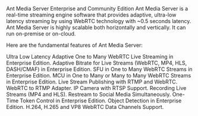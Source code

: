 Ant Media Server Enterprise and Community Edition
Ant Media Server is a real-time streaming engine software that provides adaptive, ultra-low latency streaming by using WebRTC technology with ~0.5 seconds latency. Ant Media Server is highly scalable both horizontally and vertically. It can run on-premise or on-cloud.

Here are the fundamental features of Ant Media Server:

Ultra Low Latency Adaptive One to Many WebRTC Live Streaming in Enterprise Edition.
Adaptive Bitrate for Live Streams (WebRTC, MP4, HLS, DASH/CMAF) in Enterprise Edition.
SFU in One to Many WebRTC Streams in Enterprise Edition.
MCU in One to Many or Many to Many WebRTC Streams in Enterprise Edition.
Live Stream Publishing with RTMP and WebRTC.
WebRTC to RTMP Adapter.
IP Camera with RTSP Support.
Recording Live Streams (MP4 and HLS).
Restream to Social Media Simultaneously.
One-Time Token Control in Enterprise Edition.
Object Detection in Enterprise Edition.
H.264, H.265 and VP8
WebRTC Data Channels Support.
